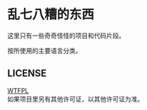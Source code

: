 # 乱七八糟的东西

这里只有一些奇奇怪怪的项目和代码片段。  

按所使用的主要语言分类。

## LICENSE
[WTFPL](./LICENSE)  
如果项目里另有其他许可证，以其他许可证为准。